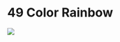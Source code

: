 # 49 Color Rainbow

<img src = "https://raw.githubusercontent.com/Nukecraft5419/PythonTurtle/main/src/python_turtle/49_Color_Rainbow/google-chrome-logo.png">
